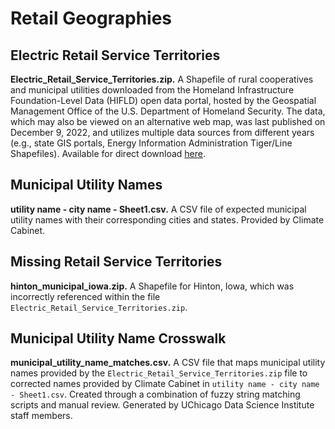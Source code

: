 # Retail Geographies

## Electric Retail Service Territories

**Electric_Retail_Service_Territories.zip.** A Shapefile of rural cooperatives and municipal utilities downloaded from the Homeland Infrastructure Foundation-Level Data (HIFLD) open data portal, hosted by the Geospatial Management Office of the U.S. Department of Homeland Security. The data, which may also be viewed on an alternative web map, was last published on December 9, 2022, and utilizes multiple data sources from different years (e.g., state GIS portals, Energy Information Administration Tiger/Line Shapefiles). Available for direct download [here](https://hifld-geoplatform.opendata.arcgis.com/datasets/geoplatform::electric-retail-service-territories-2/about).

## Municipal Utility Names

**utility name - city name - Sheet1.csv.** A CSV file of expected municipal utility names with their corresponding cities and states. Provided by Climate Cabinet.

## Missing Retail Service Territories

**hinton_municipal_iowa.zip.** A Shapefile for Hinton, Iowa, which was incorrectly referenced within the file `Electric_Retail_Service_Territories.zip`. 

## Municipal Utility Name Crosswalk

**municipal_utility_name_matches.csv.** A CSV file that maps municipal utility names provided by the `Electric_Retail_Service_Territories.zip` file to corrected names provided by Climate Cabinet in `utility name - city name - Sheet1.csv`. Created through a combination of fuzzy string matching scripts and manual review. Generated by UChicago Data Science Institute staff members.